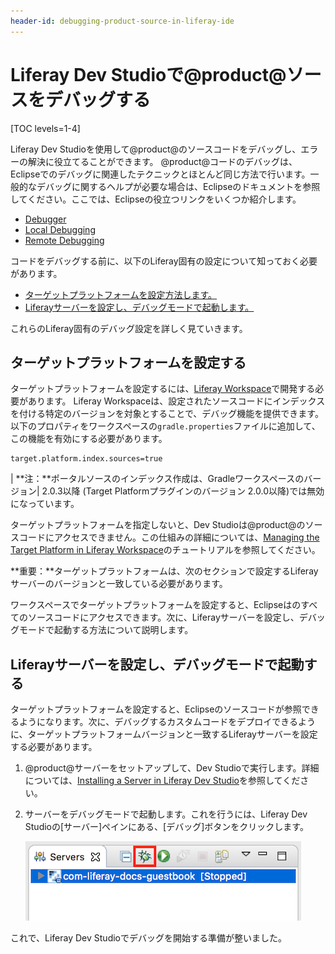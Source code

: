 ```yaml
---
header-id: debugging-product-source-in-liferay-ide
---
```


# Liferay Dev Studioで@product@ソースをデバッグする

[TOC levels=1-4]

Liferay Dev Studioを使用して@product@のソースコードをデバッグし、エラーの解決に役立てることができます。
@product@コードのデバッグは、Eclipseでのデバッグに関連したテクニックとほとんど同じ方法で行います。一般的なデバッグに関するヘルプが必要な場合は、Eclipseのドキュメントを参照してください。ここでは、Eclipseの役立つリンクをいくつか紹介します。

- [Debugger](http://help.eclipse.org/oxygen/index.jsp?topic=%2Forg.eclipse.jdt.doc.user%2Fconcepts%2Fcdebugger.htm&cp=1_2_9)
- [Local Debugging](http://help.eclipse.org/oxygen/index.jsp?topic=%2Forg.eclipse.jdt.doc.user%2Fconcepts%2Fclocdbug.htm&cp=1_2_11)
- [Remote Debugging](http://help.eclipse.org/oxygen/index.jsp?topic=%2Forg.eclipse.jdt.doc.user%2Fconcepts%2Fcremdbug.htm&cp=1_2_12)

コードをデバッグする前に、以下のLiferay固有の設定について知っておく必要があります。

- [ターゲットプラットフォームを設定方法します。](#configure-your-target-platform)
- [Liferayサーバーを設定し、デバッグモードで起動します。](#configure-a-liferay-server-and-start-it-in-debug-mode)

これらのLiferay固有のデバッグ設定を詳しく見ていきます。

## ターゲットプラットフォームを設定する

ターゲットプラットフォームを設定するには、[Liferay Workspace](/docs/7-1/tutorials/-/knowledge_base/t/liferay-workspace)で開発する必要があります。
Liferay Workspaceは、設定されたソースコードにインデックスを付ける特定のバージョンを対象とすることで、デバッグ機能を提供できます。
以下のプロパティをワークスペースの`gradle.properties`ファイルに追加して、この機能を有効にする必要があります。

```properties
target.platform.index.sources=true
```

| **注：**ポータルソースのインデックス作成は、Gradleワークスペースのバージョン| 2.0.3以降 (Target Platformプラグインのバージョン 2.0.0以降)では無効になっています。

ターゲットプラットフォームを指定しないと、Dev Studioは@product@のソースコードにアクセスできません。この仕組みの詳細については、[Managing the Target Platform in Liferay Workspace](/docs/7-1/tutorials/-/knowledge_base/t/managing-the-target-platform-for-liferay-workspace)のチュートリアルを参照してください。

**重要：**ターゲットプラットフォームは、次のセクションで設定するLiferayサーバーのバージョンと一致している必要があります。

ワークスペースでターゲットプラットフォームを設定すると、Eclipseはのすべてのソースコードにアクセスできます。次に、Liferayサーバーを設定し、デバッグモードで起動する方法について説明します。

## Liferayサーバーを設定し、デバッグモードで起動する

ターゲットプラットフォームを設定すると、Eclipseのソースコードが参照できるようになります。次に、デバッグするカスタムコードをデプロイできるように、ターゲットプラットフォームバージョンと一致するLiferayサーバーを設定する必要があります。

1. @product@サーバーをセットアップして、Dev Studioで実行します。詳細については、[Installing a Server in Liferay Dev Studio](/docs/7-1/tutorials/-/knowledge_base/t/installing-a-server-in-liferay-ide)を参照してください。

2. サーバーをデバッグモードで起動します。これを行うには、Liferay Dev Studioの[サーバー]ペインにある、[デバッグ]ボタンをクリックします。

   ![図1：このスクリーンショットの赤いボックスは、デバッグボタンをハイライトしています。このボタンをクリックして、デバッグモードでサーバーを起動します。](../../../images/ide-debug.png)

 これで、Liferay Dev Studioでデバッグを開始する準備が整いました。
